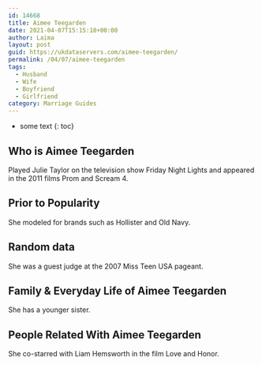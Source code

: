 ```yaml
---
id: 14668
title: Aimee Teegarden
date: 2021-04-07T15:15:18+00:00
author: Laima
layout: post
guid: https://ukdataservers.com/aimee-teegarden/
permalink: /04/07/aimee-teegarden
tags:
  - Husband
  - Wife
  - Boyfriend
  - Girlfriend
category: Marriage Guides
---
```


* some text
{: toc}


## Who is Aimee Teegarden
                  
                  
                  
Played Julie Taylor on the television show Friday Night Lights and appeared in the 2011 films Prom and Scream 4.
                  
              
            
              
            
                
                
                
## Prior to Popularity
                  
                  
                  
She modeled for brands such as Hollister and Old Navy.
                  
              
            
              
            
                
                
                
## Random data
                  
                  
                  
She was a guest judge at the 2007 Miss Teen USA pageant.
                  
              
            
              
            
                
                
                
## Family & Everyday Life of Aimee Teegarden
                  
                  
                  
She has a younger sister.
                  
              
            
              
            
                
                
                
## People Related With Aimee Teegarden
                  
                  
                  
She co-starred with Liam Hemsworth in the film Love and Honor.
                  
              
            
              
            
                
              
            
              
              
            
            
              
            
          
          
          